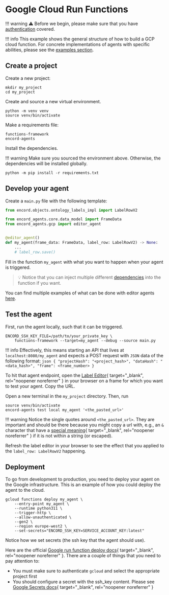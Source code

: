 # Google Cloud Run Functions

!!! warning
    ⚠️ Before we begin, please make sure that you have [authentication](../authentication.md) covered.

!!! info
    This example shows the general structure of how to build a GCP cloud function.
    For concrete implementations of agents with specific abilities, please see the [examples section](./examples/index.md).

## Create a project

Create a new project:

```shell
mkdir my_project
cd my_project
```

Create and source a new virtual environment.

```
python -m venv venv
source venv/bin/activate
```

Make a requirements file:

```requirements title="requirements.txt"
functions-framework
encord-agents
```

Install the dependencies.

!!! warning
    Make sure you sourced the environment above. Otherwise, the dependencies will be installed globally.    

```shell
python -m pip install -r requirements.txt
```

## Develop your agent

Create a `main.py` file with the following template:

```python title="main.py"
from encord.objects.ontology_labels_impl import LabelRowV2

from encord_agents.core.data_model import FrameData
from encord_agents.gcp import editor_agent


@editor_agent()
def my_agent(frame_data: FrameData, label_row: LabelRowV2) -> None:
    ...
    # label_row.save()
```

Fill in the function `my_agent` with what you want to happen when your agent is triggered.

> 💡 Notice that you can inject multiple different [dependencies](../reference/editor_agents/#encord_agents.gcp.dependencies) into the function if you want.

You can find multiple examples of what can be done with editor agents [here](/editor_agents/examples).

## Test the agent

First, run the agent locally, such that it can be triggered.

```shell
ENCORD_SSH_KEY_FILE=/path/to/your_private_key \
    functions-framework --target=my_agent --debug --source main.py
```

!!! info
    Effectively, this means starting an API that lives at `localhost:8080/my_agent` and expects a POST request with `JSON` data of the following format:
    ```json
    {
        "projectHash": "<project_hash>",
        "dataHash": "<data_hash>",
        "frame": <frame_number>
    }
    ```

To hit that agent endpoint, open the [Label Editor](https://docs.encord.com/platform-documentation/Annotate/annotate-label-editor){ target="\_blank", rel="noopener noreferrer" } in your browser on a frame for which you want to test your agent. Copy the URL.

Open a new terminal in the `my_project` directory.
Then, run

```shell
source venv/bin/activate
encord-agents test local my_agent '<the_pasted_url>'
```

!!! warning
    Notice the single quotes around `<the_pasted_url>`. They are important and should be there because you might copy a url with, e.g., an `&` character that have a [special meaning](https://www.howtogeek.com/439199/15-special-characters-you-need-to-know-for-bash/#amp-background-process){ target="_blank", rel="noopener noreferrer" } if it is not within a string (or escaped).

Refresh the label editor in your browser to see the effect that you applied to the `label_row: LabelRowV2` happening.

## Deployment

To go from development to production, you need to deploy your agent on the Google infrastructure.
This is an example of how you could deploy the agent to the cloud.

```shell
gcloud functions deploy my_agent \
    --entry-point my_agent \
    --runtime python311 \
    --trigger-http \
    --allow-unauthenticated \
    --gen2 \
    --region europe-west2 \
    --set-secrets="ENCORD_SSH_KEY=SERVICE_ACCOUNT_KEY:latest"
```

Notice how we set secrets (the ssh key that the agent should use).

Here are the official [Google run function deploy docs](https://cloud.google.com/functions/docs/create-deploy-gcloud){ target="\_blank", rel="noopener noreferrer" }.
There are a couple of things that you need to pay attention to:

- You must make sure to authenticate `gcloud` and select the appropriate project first
- You should configure a secret with the ssh_key content. Please see [Google Secrets docs](https://cloud.google.com/functions/docs/configuring/secrets){ target="\_blank", rel="noopener noreferrer" }


